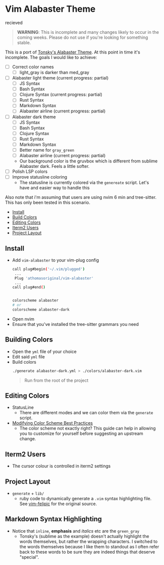 # Vim Alabaster Theme

recieved

> **WARNING**: This is incomplete and many changes likely to occur in the coming
> weeks. Please do not use if you're looking for something stable.

This is a port of [Tonsky's Alabaster Theme].  At this point in time it's
incomplete.  The goals I would like to achieve:

- [ ] Correct color names
  - [ ] light_gray is darker than med_gray
- [ ] Alabaster light theme (current progress: partial)
  - [ ] JS Syntax
  - [ ] Bash Syntax
  - [ ] Clojure Syntax (current progress: partial)
  - [ ] Rust Syntax
  - [ ] Markdown Syntax
  - [ ] Alabaster airline (current progress: partial)
- [ ] Alabaster dark theme
  - [ ] JS Syntax
  - [ ] Bash Syntax
  - [ ] Clojure Syntax
  - [ ] Rust Syntax
  - [ ] Markdown Syntax
  - [ ] Better name for `gray_green`
  - [ ] Alabaster airline (current progress: partial)
  - Our background color is the gruvbox which is different from sublime
    Alabaster dark.  Feels a little softer.
- [ ] Polish LSP colors
- [ ] Improve statusline coloring
  - The statusline is currently colored via the `genereate` script.  Let's have
    and easier way to handle this


Also note that i'm assuming that users are using nvim 6 min and tree-sitter.
This has only been tested in this scenario.

- [Install]
- [Build Colors]
- [Editing Colors]
- [Iterm2 Users]
- [Project Layout]


## Install

- Add `vim-alabaster` to your vim-plug config
  ```bash
  call plug#begin('~/.vim/plugged')
   ...
   Plug 'athomasoriginal/vim-alabaster'
   ...
  call plug#end()


  colorscheme alabaster
  # or
  colorscheme alabaster-dark
  ```
- Open nvim
- Ensure that you've installed the tree-sitter grammars you need


## Building Colors

- Open the `yml` file of your choice
- Edit said `yml` file
- Build colors
  ```bash
  ./generate alabaster-dark.yml > ./colors/alabaster-dark.vim
  ```
  > Run from the root of the project


## Editing Colors

- StatusLine
  - There are different modes and we can color them via the `generate` script.
- [Modifying Color Scheme Best Practices]
  - The color scheme not exactly right?  This guide can help in allowing you
    to customize for yourself before suggesting an upstream change.

## Iterm2 Users

- The cursor colour is controlled in iterm2 settings


## Project Layout

- `generate` + `lib/`
  - ruby code to dynamically generate a `.vim` syntax highlighting file.  See
    [vim-felipic] for the original source.

## Markdown Syntax Highlighting

- Notice that `inline`, **emphasis** and _italics_ etc are the `green_gray`
  - Tonsky's (sublime as the example) doesn't actually highlight the words
    themselves, but rather the wrapping characters.  I switched to the words
    themselves because I like them to standout as I often refer back to these
    words to be sure they are indeed things that deserve "special".

[Install]: #install
[Build Colors]: #build-colors
[Editing Colors]: #editing-colors
[Iterm2 Users]: #iterm2-users
[Project Layout]: #project-layout

[Tonsky's Alabaster Theme]: https://github.com/tonsky/sublime-scheme-alabaster
[vim-felipic]: https://github.com/felipec/vim-felipec
[Modifying Color Scheme Best Practices]: https://gist.github.com/romainl/379904f91fa40533175dfaec4c833f2f
